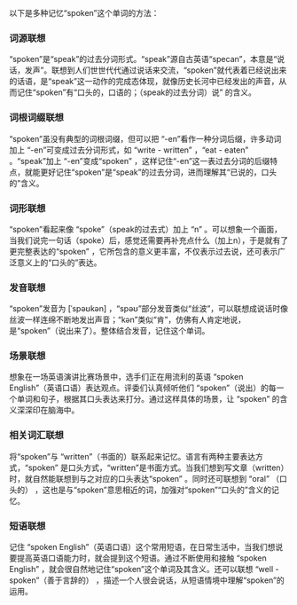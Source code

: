 以下是多种记忆“spoken”这个单词的方法：

### 词源联想
“spoken”是“speak”的过去分词形式。“speak”源自古英语“specan”，本意是“说话，发声”。联想到人们世世代代通过说话来交流，“spoken”就代表着已经说出来的话语，是“speak”这一动作的完成态体现，就像历史长河中已经发出的声音，从而记住“spoken”有“口头的，口语的；（speak的过去分词）说” 的含义。

### 词根词缀联想
“spoken”虽没有典型的词根词缀，但可以把 “-en”看作一种分词后缀，许多动词加上 “-en”可变成过去分词形式，如 “write - written” ，“eat - eaten” 。“speak”加上 “-en”变成“spoken” ，这样记住“-en”这一表过去分词的后缀特点，就能更好记住“spoken”是“speak”的过去分词，进而理解其“已说的，口头的”含义。

### 词形联想
“spoken”看起来像 “spoke”（speak的过去式）加上 “n” 。可以想象一个画面，当我们说完一句话（spoke）后，感觉还需要再补充点什么（加上n），于是就有了更完整表达的“spoken” ，它所包含的意义更丰富，不仅表示过去说，还可表示广泛意义上的“口头的”表达。

### 发音联想
“spoken”发音为 [ˈspəʊkən] ，“spəʊ”部分发音类似“丝波”，可以联想成说话时像丝波一样连绵不断地发出声音；“kən”类似“肯”，仿佛有人肯定地说，是“spoken”（说出来了）。整体结合发音，记住这个单词。

### 场景联想
想象在一场英语演讲比赛场景中，选手们正在用流利的英语 “spoken English”（英语口语）表达观点。评委们认真倾听他们 “spoken”（说出）的每一个单词和句子，根据其口头表达来打分。通过这样具体的场景，让 “spoken” 的含义深深印在脑海中。

### 相关词汇联想
将“spoken”与 “written”（书面的）联系起来记忆。语言有两种主要表达方式，“spoken” 是口头方式，“written”是书面方式。当我们想到写文章（written）时，就自然能联想到与之对应的口头表达“spoken” 。同时还可联想到 “oral” （口头的） ，这也是与“spoken”意思相近的词，加强对“spoken”“口头的”含义的记忆。

### 短语联想
记住 “spoken English”（英语口语）这个常用短语，在日常生活中，当我们想说要提高英语口语能力时，就会提到这个短语。通过不断使用和接触 “spoken English” ，就会很自然地记住“spoken”这个单词及其含义。还可以联想 “well - spoken”（善于言辞的） ，描述一个人很会说话，从短语情境中理解“spoken”的运用。 